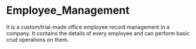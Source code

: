 # Employee_Management
It is a custom/trial-made office employee record management in a company. It contains the details of every employee and can perform basic crud operations on them.
